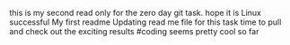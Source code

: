 this is my second read only for the zero day git task. hope it is Linux successful
My first readme Updating read me file for this task time to pull and 
check out the exciting results 
#coding seems pretty cool so far
